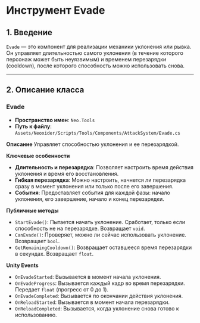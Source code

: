 # Инструмент Evade

## 1. Введение

`Evade` — это компонент для реализации механики уклонения или рывка. Он управляет длительностью самого уклонения (в течение которого персонаж может быть неуязвимым) и временем перезарядки (cooldown), после которого способность можно использовать снова.

---

## 2. Описание класса

### Evade
- **Пространство имен**: `Neo.Tools`
- **Путь к файлу**: `Assets/Neoxider/Scripts/Tools/Components/AttackSystem/Evade.cs`

**Описание**
Управляет способностью уклонения и ее перезарядкой.

**Ключевые особенности**
- **Длительность и перезарядка**: Позволяет настроить время действия уклонения и время его восстановления.
- **Гибкая перезарядка**: Можно настроить, начнется ли перезарядка сразу в момент уклонения или только после его завершения.
- **События**: Предоставляет события для каждой фазы: начало уклонения, его завершение, начало и конец перезарядки.

**Публичные методы**
- `StartEvade()`: Пытается начать уклонение. Сработает, только если способность не на перезарядке. Возвращает `void`.
- `CanEvade()`: Проверяет, можно ли сейчас использовать уклонение. Возвращает `bool`.
- `GetRemainingCooldown()`: Возвращает оставшееся время перезарядки в секундах. Возвращает `float`.

**Unity Events**
- `OnEvadeStarted`: Вызывается в момент начала уклонения.
- `OnEvadeProgress`: Вызывается каждый кадр во время перезарядки. Передает `float` (прогресс от 0 до 1).
- `OnEvadeCompleted`: Вызывается по окончании действия уклонения.
- `OnReloadStarted`: Вызывается в момент начала перезарядки.
- `OnReloadCompleted`: Вызывается, когда уклонение снова готово к использованию.
